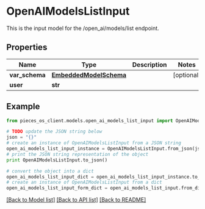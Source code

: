 # OpenAIModelsListInput

This is the input model for the /open_ai/models/list endpoint.

## Properties

Name | Type | Description | Notes
------------ | ------------- | ------------- | -------------
**var_schema** | [**EmbeddedModelSchema**](EmbeddedModelSchema) |  | [optional] 
**user** | **str** |  | 

## Example

```python
from pieces_os_client.models.open_ai_models_list_input import OpenAIModelsListInput

# TODO update the JSON string below
json = "{}"
# create an instance of OpenAIModelsListInput from a JSON string
open_ai_models_list_input_instance = OpenAIModelsListInput.from_json(json)
# print the JSON string representation of the object
print OpenAIModelsListInput.to_json()

# convert the object into a dict
open_ai_models_list_input_dict = open_ai_models_list_input_instance.to_dict()
# create an instance of OpenAIModelsListInput from a dict
open_ai_models_list_input_form_dict = open_ai_models_list_input.from_dict(open_ai_models_list_input_dict)
```
[[Back to Model list]](../README#documentation-for-models) [[Back to API list]](../README#documentation-for-api-endpoints) [[Back to README]](../README)


